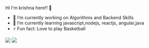  Hi I'm krishna here!! 👋


- 🔭 I’m currently working on Algorithms and Backend Skills
- 🌱 I’m currently learning javascript,nodejs, reactjs, angular,java
- ⚡ Fun fact: Love to play Basketball
<img src="https://komarev.com/ghpvc/?username=kri-sh27&color=dc143c">
<img src="https://github-readme-stats.vercel.app/api?username=kri-sh27&&show_icons=true&title_color=00bfff&icon_color=fa8010&text_color=ffffff&bg_color=2f4f4f">
